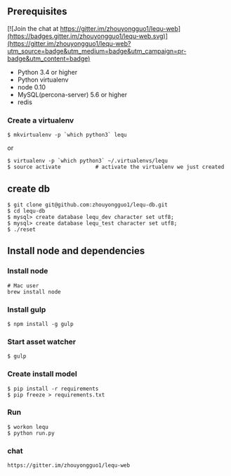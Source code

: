 ## Prerequisites

[![Join the chat at https://gitter.im/zhouyongguo1/lequ-web](https://badges.gitter.im/zhouyongguo1/lequ-web.svg)](https://gitter.im/zhouyongguo1/lequ-web?utm_source=badge&utm_medium=badge&utm_campaign=pr-badge&utm_content=badge)

* Python 3.4 or higher
* Python virtualenv
* node 0.10
* MySQL(percona-server) 5.6 or higher
* redis


### Create a virtualenv

    $ mkvirtualenv -p `which python3` lequ

 or

    $ virtualenv -p `which python3` ~/.virtualenvs/lequ
    $ source activate           # activate the virtualenv we just created

## create db
    $ git clone git@github.com:zhouyongguo1/lequ-db.git
    $ cd lequ-db
    $ mysql> create database lequ_dev character set utf8;
    $ mysql> create database lequ_test character set utf8;
    $ ./reset
   
## Install node and dependencies
    
### Install node
    # Mac user
    brew install node
    
### Install gulp
    $ npm install -g gulp
    
### Start asset watcher
    $ gulp


### Create install model
    $ pip install -r requirements
    $ pip freeze > requirements.txt
    
    
### Run
    $ workon lequ
    $ python run.py
    
    
### chat
    https://gitter.im/zhouyongguo1/lequ-web



    